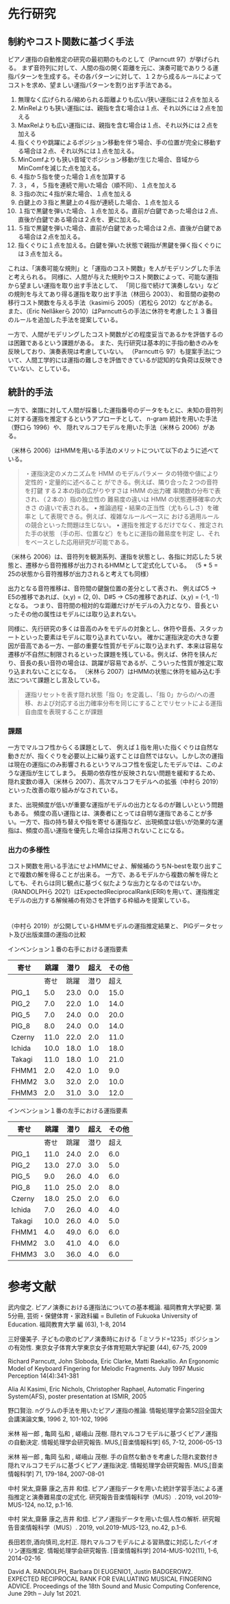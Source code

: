 # 先行研究

## 制約やコスト関数に基づく手法

ピアノ運指の自動推定の研究の最初期のものとして（Parncutt 97）が挙げられる。
まず音符列に対して、人間の指の開く距離を元に、演奏可能でありうる運指パターンを生成する。その各パターンに対して、１２から成るルールによってコストを求め、望ましい運指パターンを割り出す手法である。

1. 無理なく広げられる/縮められる距離よりも広い/狭い運指には２点を加える
2. MinRelよりも狭い運指には、親指を含む場合は１点、それ以外には２点を加える
3. MaxRelよりも広い運指には、親指を含む場合は１点、それ以外には２点を加える
4. 指くぐりや跳躍によるポジション移動を伴う場合、手の位置が完全に移動する場合は２点、それ以外には１点を加える。
5. MinComfよりも狭い音域でポジション移動が生じた場合、音域からMinComfを減じた点を加える。
6. ４指か５指を使った場合１点を加算する
7. ３，４，５指を連続で用いた場合（順不同）、１点を加える
8. ３指の次に４指が来た場合、１点を加える
9. 白鍵上の３指と黒鍵上の４指が連続した場合、１点を加える
10. １指で黒鍵を弾いた場合、１点を加える。直前が白鍵であった場合は２点、直後が白鍵である場合は２点を、更に加える。
11. ５指で黒鍵を弾いた場合、直前が白鍵であった場合は２点、直後が白鍵である場合は２点を加える。
12. 指くぐりに１点を加える。白鍵を弾いた状態で親指が黒鍵を弾く指くぐりには３点を加える。

これは、「演奏可能な規則」と「運指のコスト関数」を人がモデリングした手法と考えられる。
同様に、人間が与えた規則やコスト関数によって、可能な運指から望ましい運指を取り出す手法として、
「同じ指で続けて演奏しない」などの規則を与えてあり得る運指を取り出す手法（林田ら 2003）、
和音間の姿勢の移行コスト関数を与える手法（kasimiら 2005）（若松ら 2012）などがある。
また、（Eric Nellåkerら 2010）はParncuttらの手法に休符を考慮した１３番目のルールを追加した手法を提案している。

一方で、人間がモデリングしたコスト関数がどの程度妥当であるかを評価するのは困難であるという課題がある。
また、先行研究は基本的に手指の動きのみを反映しており、演奏表現は考慮していない。
（Parncuttら 97）も提案手法について、人間工学的には運指の難しさを評価できているが認知的な負荷は反映できていない、としている。

## 統計的手法

一方で、楽譜に対して人間が採番した運指番号のデータをもとに、未知の音符列に対する運指を推定するというアプローチとして、
n-gram 統計を用いた手法（野口ら 1996）や、
隠れマルコフモデルを用いた手法（米林ら 2006）がある。

（米林ら 2006）はHMMを用いる手法のメリットについて以下のように述べている。

> ・運指決定のメカニズムを HMM のモデルパラメー
タの特徴や値により定性的・定量的に述べること
ができる。例えば、隣り合った２つの音符を打鍵
する２本の指の広がりやすさは HMM の出力確
率関数の分布で表され、（２本の）指の独立性の
難易度の違いは HMM の状態遷移確率の大きさ
の違いで表される。
• 推論過程・結果の正当性（尤もらしさ）を確率と
して表現できる。例えば、複雑なルールベースに
おける適用ルールの競合といった問題は生じない。
• 運指を推定するだけでなく、推定された手の状態
（手の形、位置など）をもとに運指の難易度を判定
し、それをベースとした応用研究が可能である。

（米林ら 2006）は、音符列を観測系列、運指を状態とし、各指に対応した５状態と、遷移から音符推移が出力されるHMMとして定式化している。
（5 * 5 = 25の状態から音符推移が出力されると考えても同様）

出力となる音符推移は、音符間の鍵盤位置の差分として表され、
例えばC5 -> E5の推移であれば、(x,y) = (2, 0)、D#5 -> C5の推移であれば、(x,y) = (-1, -1)となる。
つまり、音符間の相対的な距離だけがモデルの入力となり、音長といったその他の属性はモデルには取り込まれない。

同様に、先行研究の多くは音高のみをモデルの対象とし、休符や音長、スタッカートといった要素はモデルに取り込まれていない。
確かに運指決定の大きな要因が音高である一方、一部の重要な性質がモデルに取り込まれず、本来は容易な遷移が不自然に制限されるといった課題を残している。例えば、休符を挟んだり、音長の長い音符の場合は、跳躍が容易であるが、こういった性質が推定に取り込まれないことになる。
（米林ら 2007）はHMMの状態に休符を組み込む手法について課題とし言及している。

> 運指リセットを表す隠れ状態「指 0」を定義し、「指 0」からの/への遷移、および対応する出力確率分布を同じにすることでリセットによる運指自由度を表現することが課題

### 課題

一方でマルコフ性からくる課題として、
例えば１指を用いた指くぐりは自然な動きだが、指くぐりを必要以上に繰り返すことは自然ではない。しかし次の運指は現在の運指にのみ影響されるというマルコフ性を仮定したモデルでは、このような運指が生じてしまう。
長期の依存性が反映されない問題を緩和するため、
隠れ変数の導入（米林ら 2007）、高次マルコフモデルへの拡張（中村ら 2019）といった改善の取り組みがなされている。

また、出現頻度が低いが重要な運指がモデルの出力となるのが難しいという問題もある。
頻度の高い運指とは、演奏者にとっては自明な運指であることが多い。一方で、指の持ち替えや指を寄せる運指など、出現頻度は低いが効果的な運指は、頻度の高い運指を優先した場合は採用されないことになる。

### 出力の多様性

コスト関数を用いる手法にせよHMMにせよ、解候補のうちN-bestを取り出すことで複数の解を得ることが出来る。
一方で、あるモデルから複数の解を得たとしても、それらは同じ観点に基づく似たような出力となるのではないか。（RANDOLPHら 2021）はExpectedReciprocalRank(ERR)を用いて、運指推定モデルの出力する解候補の有効さを評価する枠組みを提案している。

# 

（中村ら 2019）が公開しているHMMモデルの運指推定結果と、
PIGデータセット及び出版楽譜の運指の比較

インベンション１番の右手における運指要素

|寄せ|跳躍|潜り|超え|その他|
|-|-|-|-|-|
||寄せ|跳躍|潜り|超え|その他|
|PIG_1|5.0|23.0|0.0|15.0|202.0|
|PIG_2|7.0|22.0|1.0|14.0|201.0|
|PIG_5|7.0|24.0|0.0|20.0|194.0|
|PIG_8|8.0|24.0|0.0|14.0|199.0|
|Czerny|11.0|22.0|2.0|11.0|199.0|
|Ichida|10.0|18.0|1.0|18.0|208.0|
|Takagi|11.0|18.0|1.0|21.0|204.0|
|FHMM1|2.0|42.0|1.0|9.0|191.0|
|FHMM2|3.0|32.0|2.0|10.0|198.0|
|FHMM3|2.0|31.0|3.0|12.0|197.0|

インベンション１番の左手における運指要素

|寄せ|跳躍|潜り|超え|その他|
|-|-|-|-|-|
||寄せ|跳躍|潜り|超え|その他|
|PIG_1|11.0|24.0|2.0|6.0|171.0|
|PIG_2|13.0|27.0|3.0|5.0|166.0|
|PIG_5|9.0|26.0|4.0|6.0|169.0|
|PIG_8|11.0|25.0|2.0|8.0|168.0|
|Czerny|18.0|25.0|2.0|6.0|163.0|
|Ichida|7.0|26.0|4.0|4.0|172.0|
|Takagi|10.0|26.0|4.0|5.0|168.0|
|FHMM1|4.0|49.0|6.0|6.0|149.0|
|FHMM2|3.0|41.0|4.0|6.0|160.0|
|FHMM3|3.0|36.0|4.0|6.0|165.0|

# 参考文献

武内俊之. ピアノ演奏における運指法についての基本概論. 福岡教育大学紀要. 第5分冊, 芸術・保健体育・家政科編 = Bulletin of Fukuoka University of Education. 福岡教育大学 編 (63), 1-8, 2014

三好優美子. 子どもの歌のピアノ演奏時における「ミソラド=1235」ポジションの有効性. 東京女子体育大学東京女子体育短期大学紀要 (44), 67-75, 2009

Richard Parncutt, John Sloboda, Eric Clarke, Matti Raekallio. An Ergonomic Model of Keyboard Fingering for Melodic Fragments. July 1997 Music Perception 14(4):341-381

Alia Al Kasimi, Eric Nichols, Christopher Raphael, Automatic Fingering System(AFS), poster presentation at ISMIR, 2005

野口賢治. nグラムの手法を用いたピアノ運指の推論. 情報処理学会第52回全国大会講演論文集, 1996 2, 101-102, 1996

米林 裕一郎 , 亀岡 弘和 , 嵯峨山 茂樹. 隠れマルコフモデルに基づくピアノ運指の自動決定. 情報処理学会研究報告. MUS,[音楽情報科学] 65, 7-12, 2006-05-13

米林 裕一郎 , 亀岡 弘和 , 嵯峨山 茂樹. 手の自然な動きを考慮した隠れ変数付き隠れマルコフモデルに基づくピアノ運指決定. 情報処理学会研究報告. MUS,[音楽情報科学] 71, 179-184, 2007-08-01

中村 栄太,齋藤 康之,吉井 和佳. ピアノ運指データを用いた統計学習手法による運指推定と演奏難易度の定式化. 研究報告音楽情報科学（MUS）.  2019, vol.2019-MUS-124, no.12, p.1-16.

中村 栄太,齋藤 康之,吉井 和佳. ピアノ運指データを用いた個人性の解析. 研究報告音楽情報科学（MUS）. 2019, vol.2019-MUS-123, no.42, p.1-6.

長田若奈,酒向慎司,北村正. 隠れマルコフモデルによる習熟度に対応したバイオリン運指推定. 情報処理学会研究報告. [音楽情報科学] 2014-MUS-102(11), 1-6, 2014-02-16

David A. RANDOLPH, Barbara DI EUGENIO1, Justin BADGEROW2. EXPECTED RECIPROCAL RANK FOR EVALUATING MUSICAL FINGERING ADVICE. Proceedings of the 18th Sound and Music Computing Conference, June 29th – July 1st 2021.
